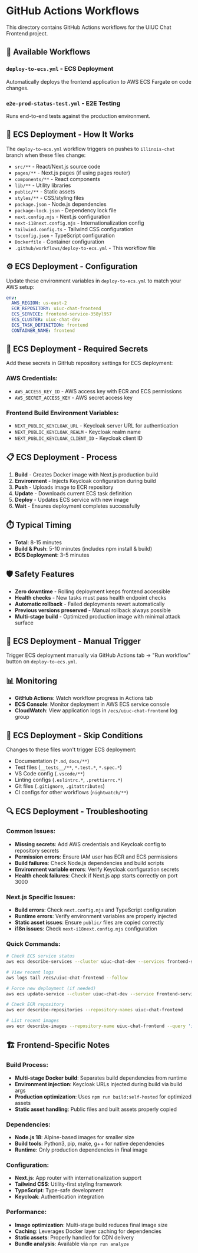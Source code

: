 # GitHub Actions Workflows

This directory contains GitHub Actions workflows for the UIUC Chat Frontend project.

## 📁 Available Workflows

### `deploy-to-ecs.yml` - ECS Deployment
Automatically deploys the frontend application to AWS ECS Fargate on code changes.

### `e2e-prod-status-test.yml` - E2E Testing
Runs end-to-end tests against the production environment.

## 🚀 ECS Deployment - How It Works

The `deploy-to-ecs.yml` workflow triggers on pushes to `illinois-chat` branch when these files change:
- `src/**` - React/Next.js source code
- `pages/**` - Next.js pages (if using pages router)
- `components/**` - React components
- `lib/**` - Utility libraries
- `public/**` - Static assets
- `styles/**` - CSS/styling files
- `package.json` - Node.js dependencies
- `package-lock.json` - Dependency lock file
- `next.config.mjs` - Next.js configuration
- `next-i18next.config.mjs` - Internationalization config
- `tailwind.config.ts` - Tailwind CSS configuration
- `tsconfig.json` - TypeScript configuration
- `Dockerfile` - Container configuration
- `.github/workflows/deploy-to-ecs.yml` - This workflow file

## ⚙️ ECS Deployment - Configuration

Update these environment variables in `deploy-to-ecs.yml` to match your AWS setup:

```yaml
env:
  AWS_REGION: us-east-2
  ECR_REPOSITORY: uiuc-chat-frontend
  ECS_SERVICE: frontend-service-358yl957
  ECS_CLUSTER: uiuc-chat-dev
  ECS_TASK_DEFINITION: frontend
  CONTAINER_NAME: frontend
```

## 🔑 ECS Deployment - Required Secrets

Add these secrets in GitHub repository settings for ECS deployment:

### AWS Credentials:
- `AWS_ACCESS_KEY_ID` - AWS access key with ECR and ECS permissions
- `AWS_SECRET_ACCESS_KEY` - AWS secret access key

### Frontend Build Environment Variables:
- `NEXT_PUBLIC_KEYCLOAK_URL` - Keycloak server URL for authentication
- `NEXT_PUBLIC_KEYCLOAK_REALM` - Keycloak realm name
- `NEXT_PUBLIC_KEYCLOAK_CLIENT_ID` - Keycloak client ID

## 📋 ECS Deployment - Process

1. **Build** - Creates Docker image with Next.js production build
2. **Environment** - Injects Keycloak configuration during build
3. **Push** - Uploads image to ECR repository
4. **Update** - Downloads current ECS task definition
5. **Deploy** - Updates ECS service with new image
6. **Wait** - Ensures deployment completes successfully

## ⏱️ Typical Timing
- **Total**: 8-15 minutes
- **Build & Push**: 5-10 minutes (includes npm install & build)
- **ECS Deployment**: 3-5 minutes

## 🛡️ Safety Features

- **Zero downtime** - Rolling deployment keeps frontend accessible
- **Health checks** - New tasks must pass health endpoint checks
- **Automatic rollback** - Failed deployments revert automatically
- **Previous versions preserved** - Manual rollback always possible
- **Multi-stage build** - Optimized production image with minimal attack surface

## 🔧 ECS Deployment - Manual Trigger

Trigger ECS deployment manually via GitHub Actions tab → "Run workflow" button on `deploy-to-ecs.yml`.

## 📊 Monitoring

- **GitHub Actions**: Watch workflow progress in Actions tab
- **ECS Console**: Monitor deployment in AWS ECS service console
- **CloudWatch**: View application logs in `/ecs/uiuc-chat-frontend` log group

## 🚫 ECS Deployment - Skip Conditions

Changes to these files won't trigger ECS deployment:
- Documentation (`*.md`, `docs/**`)
- Test files (`__tests__/**`, `*.test.*`, `*.spec.*`)
- VS Code config (`.vscode/**`)
- Linting configs (`.eslintrc.*`, `.prettierrc.*`)
- Git files (`.gitignore`, `.gitattributes`)
- CI configs for other workflows (`nightwatch/**`)

## 🔍 ECS Deployment - Troubleshooting

### Common Issues:
- **Missing secrets**: Add AWS credentials and Keycloak config to repository secrets
- **Permission errors**: Ensure IAM user has ECR and ECS permissions
- **Build failures**: Check Node.js dependencies and build scripts
- **Environment variable errors**: Verify Keycloak configuration secrets
- **Health check failures**: Check if Next.js app starts correctly on port 3000

### Next.js Specific Issues:
- **Build errors**: Check `next.config.mjs` and TypeScript configuration
- **Runtime errors**: Verify environment variables are properly injected
- **Static asset issues**: Ensure `public/` files are copied correctly
- **i18n issues**: Check `next-i18next.config.mjs` configuration

### Quick Commands:
```bash
# Check ECS service status
aws ecs describe-services --cluster uiuc-chat-dev --services frontend-service-358yl957

# View recent logs
aws logs tail /ecs/uiuc-chat-frontend --follow

# Force new deployment (if needed)
aws ecs update-service --cluster uiuc-chat-dev --service frontend-service-358yl957 --force-new-deployment

# Check ECR repository
aws ecr describe-repositories --repository-names uiuc-chat-frontend

# List recent images
aws ecr describe-images --repository-name uiuc-chat-frontend --query 'imageDetails[*].[imageTags[0],imagePushedAt]' --output table
```

## 🏗️ Frontend-Specific Notes

### Build Process:
- **Multi-stage Docker build**: Separates build dependencies from runtime
- **Environment injection**: Keycloak URLs injected during build via build args
- **Production optimization**: Uses `npm run build:self-hosted` for optimized assets
- **Static asset handling**: Public files and built assets properly copied

### Dependencies:
- **Node.js 18**: Alpine-based images for smaller size
- **Build tools**: Python3, pip, make, g++ for native dependencies
- **Runtime**: Only production dependencies in final image

### Configuration:
- **Next.js**: App router with internationalization support
- **Tailwind CSS**: Utility-first styling framework
- **TypeScript**: Type-safe development
- **Keycloak**: Authentication integration

### Performance:
- **Image optimization**: Multi-stage build reduces final image size
- **Caching**: Leverages Docker layer caching for dependencies
- **Static assets**: Properly handled for CDN delivery
- **Bundle analysis**: Available via `npm run analyze`
